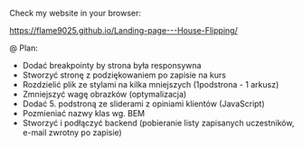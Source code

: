 Check my website in your browser:

https://flame9025.github.io/Landing-page---House-Flipping/

@ Plan:

- Dodać breakpointy by strona była responsywna
- Stworzyć stronę z podziękowaniem po zapisie na kurs
- Rozdzielić plik ze stylami na kilka mniejszych (1podstrona - 1 arkusz)
- Zmniejszyć wagę obrazków (optymalizacja)
- Dodać 5. podstroną ze sliderami z opiniami klientów (JavaScript)
- Pozmieniać nazwy klas wg. BEM
- Stworzyć i podłączyć backend (pobieranie listy zapisanych uczestników, e-mail zwrotny po zapisie)
